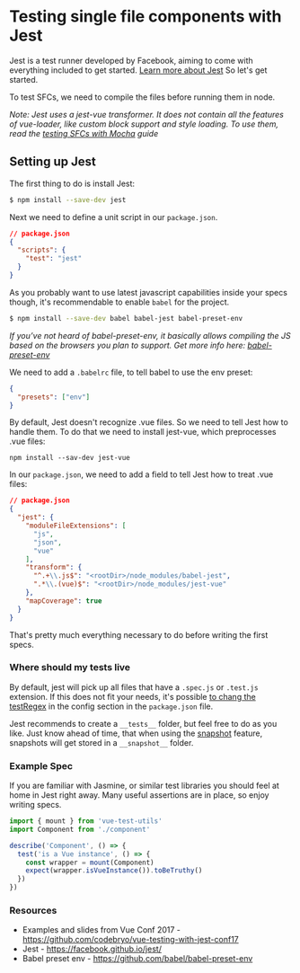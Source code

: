 # Testing single file components with Jest

Jest is a test runner developed by Facebook, aiming to come with everything included to get started. [Learn more about Jest](https://facebook.github.io/jest/)  So let's get started.

To test SFCs, we need to compile the files before running them in node.

*Note: Jest uses a jest-vue transformer. It does not contain all the features of vue-loader, like custom block support and style loading. To use them, read the [testing SFCs with Mocha](testing-SFCs-with-mocha.md) guide*

## Setting up Jest

The first thing to do is install Jest:

```bash
$ npm install --save-dev jest
```

Next we need to define a unit script in our `package.json`.

```json
// package.json
{
  "scripts": {
    "test": "jest"
  }
}
```

As you probably want to use latest javascript capabilities inside your specs though, it's recommendable to enable `babel` for the project.


```bash
$ npm install --save-dev babel babel-jest babel-preset-env
```

*If you’ve not heard of babel-preset-env, it basically allows compiling the JS based on the browsers you plan to support. Get more info here: [babel-preset-env](https://github.com/babel/babel-preset-env)*

We need to add a `.babelrc` file, to tell babel to use the env preset:

```json
{
  "presets": ["env"]
}
```

By default, Jest doesn't recognize .vue files. So we need to tell Jest how to handle them. To do that we need to install jest-vue, which preprocesses .vue files:

```
npm install --sav-dev jest-vue
```

In our `package.json`, we need to add a field to tell Jest how to treat .vue files:
```json
// package.json
{
  "jest": {
    "moduleFileExtensions": [
      "js",
      "json",
      "vue"
    ],
    "transform": {
      "^.+\\.js$": "<rootDir>/node_modules/babel-jest",
      ".*\\.(vue)$": "<rootDir>/node_modules/jest-vue"
    },
    "mapCoverage": true
  }
}
```

That's pretty much everything necessary to do before writing the first specs.

### Where should my tests live

By default, jest will pick up all files that have a `.spec.js` or `.test.js` extension. If this does not fit your needs, it's possible [to chang the testRegex](https://facebook.github.io/jest/docs/en/configuration.html#testregex-string) in the config section in the `package.json` file.

Jest recommends to create a `__tests__` folder, but feel free to do as you like. Just know ahead of time, that when using the [snapshot](https://facebook.github.io/jest/docs/en/snapshot-testing.html#content) feature, snapshots will get stored in a `__snapshot__` folder.

### Example Spec

If you are familiar with Jasmine, or similar test libraries you should feel at home in Jest right away. Many useful assertions are in place, so
enjoy writing specs.

```js
import { mount } from 'vue-test-utils'
import Component from './component'

describe('Component', () => {
  test('is a Vue instance', () => {
    const wrapper = mount(Component)
    expect(wrapper.isVueInstance()).toBeTruthy()
  })
})
```

### Resources

- Examples and slides from Vue Conf 2017 - https://github.com/codebryo/vue-testing-with-jest-conf17
- Jest - https://facebook.github.io/jest/
- Babel preset env - https://github.com/babel/babel-preset-env
